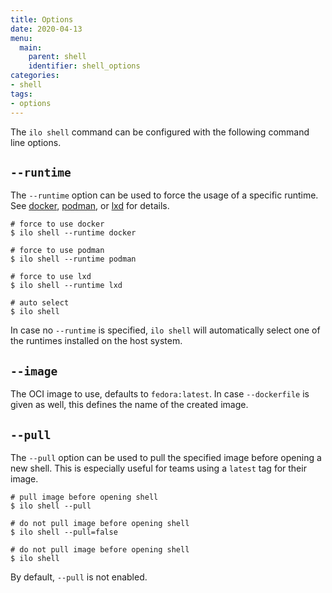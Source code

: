 ```yaml
---
title: Options
date: 2020-04-13
menu:
  main:
    parent: shell
    identifier: shell_options
categories:
- shell
tags:
- options
---
```


The `ilo shell` command can be configured with the following command line options.

## `--runtime`

The `--runtime` option can be used to force the usage of a specific runtime. See [docker](./docker), [podman](./podman), or [lxd](./lxd) for details.

```shell script
# force to use docker
$ ilo shell --runtime docker

# force to use podman
$ ilo shell --runtime podman

# force to use lxd
$ ilo shell --runtime lxd

# auto select
$ ilo shell
```

In case no `--runtime` is specified, `ilo shell` will automatically select one of the runtimes installed on the host system.

## `--image`

The OCI image to use, defaults to `fedora:latest`. In case `--dockerfile` is given as well, this defines the name of the created image.

## `--pull`

The `--pull` option can be used to pull the specified image before opening a new shell. This is especially useful for teams using a `latest` tag for their image.

```shell script
# pull image before opening shell
$ ilo shell --pull

# do not pull image before opening shell
$ ilo shell --pull=false

# do not pull image before opening shell
$ ilo shell 
```

By default, `--pull` is not enabled.
